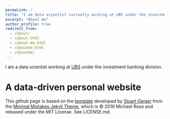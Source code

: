 ```yaml
---
permalink: /
title: "I am data scientist currently working at UBS under the investment banking division."
excerpt: "About me"
author_profile: true
redirect_from: 
  - /about/
  - /about.html
  - /about-me.html
  - /aboutme.html
  - /aboutme/
---
```


I am a data scientist working at [UBS](https://www.ubs.com/) under the investment banking division. 


A data-driven personal website
======
This github page is based on the [template](https://academicpages.github.io/) developed by [Stuart Geiger](https://github.com/staeiou) from the [Minimal
 Mistakes Jekyll Theme](https://mmistakes.github.io/minimal-mistakes/), which is © 2016 Michael Rose and released under the MIT License. See LICENSE.md.